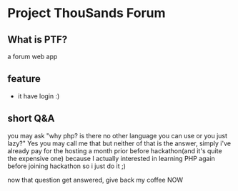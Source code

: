 # Project ThouSands Forum

## What is PTF?
a forum web app

## feature
- it have login :)

## short Q&A
you may ask "why php? is there no other language you can use or you just lazy?"
Yes you may call me that but neither of that is the answer, simply i've already pay for the hosting a month prior before hackathon(and it's quite the expensive one) because I actually interested in learning PHP again before joining hackathon so i just do it ;)

now that question get answered, give back my coffee NOW